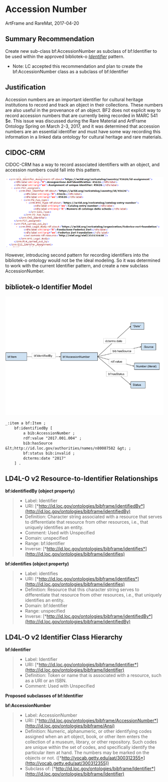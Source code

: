 Accession Number
================
ArtFrame and RareMat, 2017-04-20

Summary Recommendation 
-----------------------

Create new sub-class bf:AccessionNumber as subclass of bf:Identifier to be used within the approved bibliotek-o [*Identifier*](https://wiki.duraspace.org/display/LD4P/bibliotek-o?preview=/79795231/83237327/bibliotek-o_pattern_identifiers_201612.pdf) pattern.
-	Note: LC accepted this recommendation and plan to create the bf:AccessionNumber class as a subclass of bf:Identifier

Justification
-------------
Accession numbers are an important identifier for cultural heritage institutions to record and track an object in their collections. These numbers are also useful in the provenance of an object. BF2 does not explicit way to record accession numbers that are currently being recorded in MARC 541 \$e. This issue was discussed during the Rare Material and ArtFrame Ontology Spring on March 2-3, 2017, and it was determined that accession numbers are an essential identifier and must have some way recording this information in a linked data ontology for cultural heritage and rare materials.

CIDOC-CRM
---------

CIDOC-CRM has a way to record associated identifiers with an object, and
accession numbers could fall into this pattern.

![CIDOC-CRM AccessionNumber RDF-XML](/modeling_recommendations/modeling_diagrams/accession_number_cidoc-crm.png)

However, introducing second pattern for recording identifiers into the
bibliotek-o ontology would not be the ideal modeling. So it was
determined to work with the current Identifier pattern, and create a new
subclass AccessionNumber.

bibliotek-o Identifier Model
--------------------------------
![Accession Number Diagram](/modeling_recommendations/modeling_diagrams/accession_number.png)
```
_:item a bf:Item ;
    bf:identifiedBy [
        a bib:AccessionNumber ;
        rdf:value "2017.001.004" ;
        bib:hasSource &lt;http://id.loc.gov/authorities/names/n80087582 &gt; ;
        bf:status bib:invalid ;
        dcterms:date "2017"
    ] .
```
LD4L-O v2 Resource-to-Identifier Relationships
--------------------------------------------------
**bf:identifiedBy (object property)**
> - Label: Identifier
> - URI: [*http://id.loc.gov/ontologies/bibframe/identifiedBy*](http://id.loc.gov/ontologies/bibframe/identifiedBy)
> - Definition: Character string associated with a resource that serves to differentiate that resource from other resources, i.e., that uniquely identifies an entity.
> - Comment: Used with Unspecified
> - Domain: unspecified
> - Range: bf:Identifier
> - Inverse: [*http://id.loc.gov/ontologies/bibframe/identifies*](http://id.loc.gov/ontologies/bibframe/identifies)

**bf:identifies (object property)**
> - Label: identifies
> - URI: [*http://id.loc.gov/ontologies/bibframe/identifies*](http://id.loc.gov/ontologies/bibframe/identifies)
> - Definition: Resource that this character string serves to differentiate that resource from other resources, i.e., that uniquely identifies an entity.
> - Domain: bf:Identifier
> - Range: unspecified
> - Inverse: [*http://id.loc.gov/ontologies/bibframe/identifiedBy*](http://id.loc.gov/ontologies/bibframe/identifiedBy)


**LD4L-O v2 Identifier Class Hierarchy**
-------------------------------------------------------

**bf:Identifier**
> - Label: Identifier
> - URI: [*http://id.loc.gov/ontologies/bibframe/Identifier*](http://id.loc.gov/ontologies/bibframe/Identifier)
> - Definition: Token or name that is associated with a resource, such as a URI or an ISBN.
> - Comment: Used with Unspecified

**Proposed subclasses of bf:Identifier**

**bf:AccessionNumber**
> - Label: AccessionNumber
> - URI: [*http://id.loc.gov/ontologies/bibframe/AccessionNumber*](http://id.loc.gov/ontologies/bibframe/Ansi)
> - Definition: Numeric, alphanumeric, or other identifying codes assigned when an art object, book, or other item enters the collection of a museum, library, or other repository. Such codes are unique within the set of codes, and specifically identify the particular item at hand. The numbers may be marked on the objects or not. ([*http://vocab.getty.edu/aat/300312355*](http://vocab.getty.edu/aat/300312355))
> - Subclass of: [*http://id.loc.gov/ontologies/bibframe/Identifier*](http://id.loc.gov/ontologies/bibframe/Identifier)
